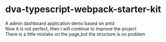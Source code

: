 # dva-typescript-webpack-starter-kit
A admin dashboard application demo based on antd   
Now it is not perfect, then I will continue to improve the project  
There is a little mistake on the page,but the structure is no problem
